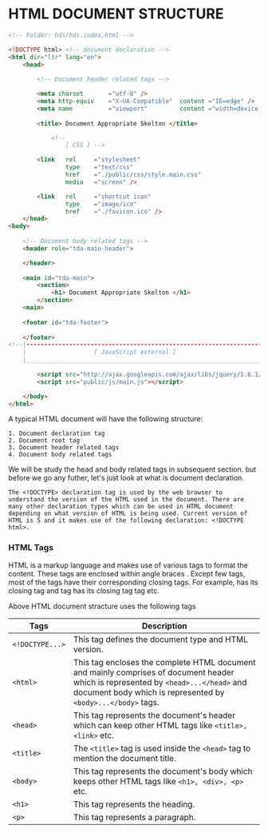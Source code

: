 # HTML DOCUMENT STRUCTURE

```` html
<!-- Folder: hds/hds.index.html -->

<!DOCTYPE html> <!-- document declaration -->
<html dir="ltr" lang="en">
	<head> 
		
		<!-- Document header related tags -->

		<meta charset		="utf-8" />
		<meta http-equiv	="X-UA-Compatible" 	content ="IE=edge" />
		<meta name			="viewport" 		content ="width=device-width; initial-scale=1.0" />
		
		<title> Document Appropriate Skelton </title>

			<!-- 
				[ CSS ] -->

		<link 	rel		="stylesheet" 		
				type	="text/css" 
				href	="./public/css/style.main.css" 
				media	="screen" />

		<link 	rel		="shortcut icon"
				type	="image/ico" 	
				href	="./favicon.ico" />
	</head>
<body>
	
	<!-- Document body related tags -->
	<header role="tda-main-header">

	</header>
	
	<main id="tda-main">
		<section>
			<h1> Document Appropriate Skelton </h1>
		</section>	
	<main>	
	
	<footer id="tda-footer">
		
	</footer>
<!--|---------------------------------------------------------------------------------------|			
	|					[ JavaScript external ]												|	
	|_______________________________________________________________________________________| -->
			
		<script src="http://ajax.googleapis.com/ajax/libs/jquery/1.6.1/jquery.min.js"></script>
		<script src="public/js/main.js"></script>

	</body>
</html>
````
A typical HTML document will have the following structure:

	1. Document declaration tag
	2. Document root tag
	3. Document header related tags
	4. Document body related tags

We will be study the head and body related tags in subsequent section. but before we go any futher, let's just look at what is document declaration.

	The <!DOCTYPE> declaration tag is used by the web browser to understand the version of the HTML used in the document. There are many other declaration types which can be used in HTML document depending on what version of HTML is being used. Current version of HTML is 5 and it makes use of the following declaration: <!DOCTYPE html>. 

### HTML Tags

HTML is a markup language and makes use of various tags to format the content. These tags are enclosed within angle braces <Tag Name>. Except few tags, most of the tags have their corresponding closing tags. For example, <html> has its closing tag </html> and <body> tag has its closing tag </body> tag etc.

Above HTML document stracture uses the following tags

| Tags 		     | Description |
| -------------- | ----------- |
|`<!DOCTYPE...>` | This tag defines the document type and HTML version. |
|`<html>`        | This tag encloses the complete HTML document and mainly comprises of document header which is represented by `<head>...</head>` and document body which is represented by `<body>...</body>` tags. |
| `<head>`  | This tag represents the document's header which can keep other HTML tags like `<title>, <link>` etc. |
| `<title>` | The `<title>` tag is used inside the `<head>` tag to mention the document title. |
| `<body>`  | This tag represents the document's body which keeps other HTML tags like `<h1>, <div>, <p>`   etc. |
| `<h1>`    | This tag represents the heading. |
| `<p>`     | This tag represents a paragraph. |
